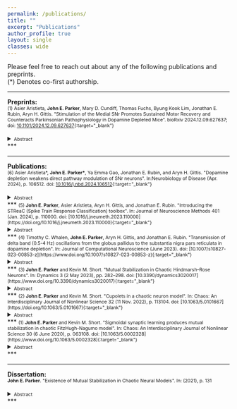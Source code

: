 ```yaml
---
permalink: /publications/
title: ""
excerpt: "Publications"
author_profile: true
layout: single
classes: wide
---
```

Please feel free to reach out about any of the following publications and preprints. <br>
(*) Denotes co-first authorship. 

***

<b>Preprints:</b>
<br>
<span style="font-size:0.75em;">(1) Asier Aristieta, <b>John E. Parker</b>, Mary D. Cundiff, Thomas Fuchs, Byung Kook Lim, Jonathan E. Rubin, Aryn H. Gittis. "Stimulation of the Medial SNr Promotes Sustained Motor Recovery and Counteracts Parkinsonian Pathophysiology in Dopamine Depleted Mice". bioRxiv 2024.12.09.627637; doi: [10.1101/2024.12.09.627637](https://www.biorxiv.org/content/10.1101/2024.12.09.627637v1){:target="_blank"} </span>
<details><summary><span style="font-size:0.75em;">Abstract</span></summary><span style="font-size:0.75em;">Dopamine loss alters the activity of neural circuits in the basal ganglia, contributing to motor symptoms of Parkinson’s disease and catalepsy. Treatments that reduce basal ganglia pathophysiology alleviate motor symptoms but require maintenance. Cell-type specific interventions can reduce pathophysiology and provide sustained therapeutic benefits, but a lack of understanding of pathways involved limits translation. Here, we establish patterns of neuromodulation and electrophysiological biomarkers at the level of basal ganglia output that predict the duration of therapeutic effects. Focal activation of neurons in the ventromedial substantia nigra reticulata (SNr) engaged a gradual recovery of movement that persisted for hours after treatment, accompanied by a persistent reduction in parkinsonian pathophysiology. Global SNr inhibition, as prescribed by the classic rate model, provided only transient effects on movement and did not reverse network pathophysiology. These findings represent important steps towards developing therapeutic strategies that aim to repair, rather than simply mask, circuit dysfunction in disease.</span></details>
***

***

<b> Publications:</b>
<br>
<span style="font-size:0.75em;">(6) Asier Aristieta*, <b>John E. Parker*</b>, Ya Emma Gao, Jonathan E. Rubin, and Aryn H. Gittis. "Dopamine depletion weakens direct pathway modulation of SNr neurons". In:Neurobiology of Disease (Apr. 2024), p. 106512. doi: [10.1016/j.nbd.2024.106512](https://doi.org/10.1016/j.nbd.2024.106512){:target="_blank"} </span>
<details><summary><span style="font-size:0.75em;">Abstract</span></summary><span style="font-size:0.75em;">Neurons in the substantia nigra reticulata (SNr) transmit information about basal ganglia output to dozens of brain regions in thalamocortical and brainstem motor networks. Activity of SNr neurons is regulated by convergent input from upstream basal ganglia nuclei, including GABAergic inputs from the striatum and the external globus pallidus (GPe). GABAergic inputs from the striatum convey information from the direct pathway, while GABAergic inputs from the GPe convey information from the indirect pathway. Chronic loss of dopamine, as occurs in Parkinson's disease, disrupts the balance of direct and indirect pathway neurons at the level of the striatum, but the question of how dopamine loss affects information propagation along these pathways outside of the striatum is less well understood. Using a combination of in vivo and slice electrophysiology, we find that dopamine depletion selectively weakens the direct pathway's influence over neural activity in the SNr due to changes in the decay kinetics of GABA-mediated synaptic currents. GABAergic signaling from GPe neurons in the indirect pathway was not affected, resulting in an inversion of the normal balance of inhibitory control over basal ganglia output through the SNr. These results highlight the contribution of cellular mechanisms outside of the striatum that impact the responses of basal ganglia output neurons to the direct and indirect pathways in disease.</span></details>
***
<span style="font-size:0.75em;">(5) <b>John E. Parker</b>, Asier Aristieta, Aryn H. Gittis, and Jonathan E. Rubin. "Introducing the STReaC (Spike Train Response Classification) toolbox". In: Journal of Neuroscience Methods 401 (Jan. 2024), p. 110000. doi: [10.1016/j.jneumeth.2023.110000](https://doi.org/10.1016/j.jneumeth.2023.110000){:target="_blank"} </span>
<details><summary><span style="font-size:0.75em;">Abstract</span></summary><span style="font-size:0.75em;">Background: This work presents a toolbox that implements methodology for automated classification of diverse neural responses to optogenetic stimulation or other changes in conditions, based on spike train recordings. New Method: The toolbox implements what we call the Spike Train Response Classification algorithm (STReaC), which compares measurements of activity during a baseline period with analogous measurements during a subsequent period to identify various responses that might result from an event such as introduction of a sustained stimulus. The analyzed response types span a variety of patterns involving distinct time courses of increased firing, or excitation, decreased firing, or inhibition, or combinations of these. Excitation (inhibition) is identified from a comparative analysis of the spike density function (interspike interval function) for the baseline period relative to the corresponding function for the response period. Results: The STReaC algorithm as implemented in this toolbox provides a user-friendly, tunable, objective methodology that can detect a variety of neuronal response types and associated subtleties. We demonstrate this with single-unit neural recordings of rodent substantia nigra pars reticulata (SNr) during optogenetic stimulation of the globus pallidus externa (GPe). Comparison with existing methods: In several examples, we illustrate how the toolbox classifies responses in situations in which traditional methods (spike counting and visual inspection) either fail to detect a response or provide a false positive. Conclusions: The STReaC toolbox provides a simple, efficient approach for classifying spike trains into a variety of response types defined relative to a period of baseline spiking.</span></details>
***
<span style="font-size:0.75em;">(4) Timothy C. Whalen, <b>John E. Parker</b>, Aryn H. Gittis, and Jonathan E. Rubin. "Transmission of delta band (0.5-4 Hz) oscillations from the globus pallidus to the substantia nigra pars reticulata in dopamine depletion". In: Journal of Computational Neuroscience (June 2023). doi: [10.1007/s10827-023-00853-z](https://www.doi.org/10.1007/s10827-023-00853-z){:target="_blank"} </span>
<details><summary><span style="font-size:0.75em;">Abstract</span></summary><span style="font-size:0.75em;">Parkinson’s disease (PD) and animal models of PD feature enhanced oscillations in several frequency bands in the basal ganglia (BG). Past research has emphasized the enhancement of 13-30 Hz beta oscillations. Recently, however, oscillations in the delta band (0.5-4 Hz) have been identified as a robust predictor of dopamine loss and motor dysfunction in several BG regions in mouse models of PD. In particular, delta oscillations in the substantia nigra pars reticulata (SNr) were shown to lead oscillations in motor cortex (M1) and persist under M1 lesion, but it is not clear where these oscillations are initially generated. In this paper, we use a computational model to study how delta oscillations may arise in the SNr due to projections from the globus pallidus externa (GPe). We propose a network architecture that incorporates inhibition in SNr from oscillat- ing GPe neurons and other SNr neurons. In our simulations, this configuration yields firing patterns in model SNr neurons that match those measured in vivo. In particular, we see the spontaneous emergence of near-antiphase active-predicting and inactive-predicting neural populations in the SNr, which persist under the inclusion of STN inputs based on experimental recordings. These results demonstrate how delta oscillations can propagate through BG nuclei despite imperfect oscillatory synchrony in the source site, narrowing down potential targets for the source of delta oscillations in PD models and giving new insight into the dynamics of SNr oscillations.</span></details>
***
<span style="font-size:0.75em;">(3) <b>John E. Parker</b> and Kevin M. Short. "Mutual Stabilization in Chaotic Hindmarsh–Rose Neurons". In: Dynamics 3 (2 May 2023), pp. 282–298. doi: [10.3390/dynamics3020017](https://www.doi.org/10.3390/dynamics3020017){:target="_blank"} </span>
<details><summary><span style="font-size:0.75em;">Abstract</span></summary><span style="font-size:0.75em;">Recent work has highlighted the vast array of dynamics possible within both neuronal networks and individual neural models. In this work, we demonstrate the capability of interacting chaotic Hindmarsh–Rose neurons to communicate and transition into periodic dynamics through specific interactions which we call mutual stabilization, despite individual units existing in chaotic parameter regimes. Mutual stabilization has been seen before in other chaotic systems but has yet to be reported in interacting neural models. The process of chaotic stabilization is similar to related previous work, where a control scheme which provides small perturbations on carefully chosen Poincaré surfaces that act as control planes stabilized a chaotic trajectory onto a cupolet. For mutual stabilization to occur, the symbolic dynamics of a cupolet are passed through an interaction function such that the output acts as a control on a second chaotic system. If chosen correctly, the second system stabilizes onto another cupolet. This process can send feedback to the first system, replacing the original control, so that in some cases the two systems are locked into persistent periodic behavior as long as the interaction continues. Here, we demonstrate how this process works in a two-cell network and then extend the results to four cells with potential generalizations to larger networks. We conclude that stabilization of different states may be linked to a type of information storage or memory.</span></details>
***
<span style="font-size:0.75em;">(2) <b>John E. Parker</b> and Kevin M. Short. "Cupolets in a chaotic neuron model". In: Chaos: An Interdisciplinary Journal of Nonlinear Science 32 (11 Nov. 2022), p. 113104. doi: [10.1063/5.0101667](https://doi.org/10.1063/5.0101667){:target="_blank"} </span>
<details><summary><span style="font-size:0.75em;">Abstract</span></summary><span style="font-size:0.75em;">This paper reports the first finding of cupolets in a chaotic Hindmarsh–Rose neural model. Cupolets (chaotic, unstable, periodic, orbit-lets) are unstable periodic orbits that have been stabilized through a particular control scheme by applying a binary control sequence. We demonstrate different neural dynamics (periodic or chaotic) of the Hindmarsh–Rose model through a bifurcation diagram where the external input current, I, is the bifurcation parameter. We select a region in the chaotic parameter space and provide the results of numerical simulations. In this chosen parameter space, a control scheme is applied when the trajectory intersects with either of the two control planes. The type of the control is determined by a bit in a binary control sequence. The control is either a small microcontrol (0) or a large macrocontrol (1) that adjusts the future dynamics of the trajectory by a perturbation determined by the coding function r_N(x). We report the discovery of many cupolets with corresponding control sequences and comment on the differences with previously reported cupolets in the double scroll system. We provide some examples of the generated cupolets and conclude by discussing potential implications for biological neurons.</span></details>
***
<span style="font-size:0.75em;">(1) <b>John E. Parker</b> and Kevin M. Short. "Sigmoidal synaptic learning produces mutual stabilization in chaotic FitzHugh-Nagumo model". In: Chaos: An Interdisciplinary Journal of Nonlinear Science 30 (6 June 2020), p. 063108. doi: [10.1063/5.0002328](https://www.doi.org/10.1063/5.0002328){:target="_blank"} </span>
<details><summary><span style="font-size:0.75em;">Abstract</span></summary><span style="font-size:0.75em;">This paper investigates the interaction between two coupled neurons at the terminal end of a long chain of neurons. Specifically, we examine a bidirectional, two-cell FitzHugh–Nagumo neural model capable of exhibiting chaotic dynamics. Analysis of this model shows how mutual stabilization of the chaotic dynamics can occur through sigmoidal synaptic learning. Initially, this paper begins with a bifurcation analysis of an adapted version of a previously studied FitzHugh–Nagumo model that indicates regions of periodic and chaotic behaviors. Through allowing the synaptic properties to change dynamically via neural learning, it is shown how the system can evolve from chaotic to stable periodic behavior. The driving factor between this transition is representative of a stimulus coming down a long neural pathway. The result that two chaotic neurons can mutually stabilize via a synaptic learning implies that this may be a mechanism whereby neurons can transition from a disordered, chaotic state to a stable, ordered periodic state that persists. This approach shows that even at the simplest level of two terminal neurons, chaotic behavior can become stable, sustained periodic behavior. This is achieved without the need for a large network of neurons.</span></details>
***

***

<b> Dissertation:</b>
<br>
<span style="font-size:0.75em;"><b>John E. Parker</b>. "Existence of Mutual Stabilization in Chaotic Neural Models". In: (2021), p. 131</span>
<details><summary><span style="font-size:0.75em;">Abstract</span></summary><span style="font-size:0.75em;">Recent work has demonstrated that interacting chaotic systems can establish persistent, periodic behavior, called mutual stabilization, when certain information is passed through interaction functions. In particular, this was first shown with two interacting cupolets (Chaotic Unstable Periodic Orbit-lets) of the double scroll oscillator. Cupolets are highly accurate approximations of unstable periodic orbits of a chaotic attractor that can be generated through a control scheme that repeatedly applies perturbations along Poincaré sections. The decision to perturb or not to perturb the trajectory is determined by a bit in a binary control sequence. One interaction function used in the original cupolet research was based on integrate-and-fire dynamics that are often seen in neural and laser systems and was used to demonstrate mutual stabilization between two double scroll oscillators. This result provided the motivation for this thesis where the stabilization of chaos in mathematical models of communicating neurons is investigated. This thesis begins by introducing mathematical models of neurons and discusses the biological realism of the models. Then, we consider the two-dimensional FitzHugh-Nagumo (FHN) neural model and we show how two FHN neurons can exhibit chaotic behavior when communication is mediated by a coupling constant, g, representative of the synaptic strength between the neurons. Through a bifurcation analysis, where the synaptic strength is the bifurcation parameter, we analyze the space of possible long-term behaviors of this model. After identifying regions of periodic and chaotic behavior, we show how a synaptic sigmoidal learning rule transitions the chaotic dynamics of the system to periodic dynamics in the presence of an external signal. After the signal passes through the synapse, synaptic learning alters the synaptic strength and the two neurons remain in a persistent, mutually stabilized periodic state even after the signal is removed. This result provides a proof-of-concept for chaotic stabilization in communicating neurons. Next, we focus on the 3-dimensional Hindmarsh-Rose (HR) neural model that is known to exhibit chaotic behavior and bursting neural firing. Using this model, we create a control scheme using two Poincaré sections in a manner similar to the control scheme for the double scroll system. Using the control scheme we establish that it is possible to generate cupolets in the HR model. We use the HR model to create neural networks where the communication between neurons is mediated by an integrate-and-fire interaction function. With this interaction, we show how a signal can propagate down a unidirectional chain of chaotic neurons. We further show how mutual stabilization can occur if two neurons communicate through this interaction function. Lastly, we expand the investigation to more complicated networks including a feedback network and a chain of neurons that ends in a feedback loop between the two terminal neurons. Mutual stabilization is found to exist in all cases. At each stage, we comment on the potential biological implications and extensions of these results.</span></details>
***